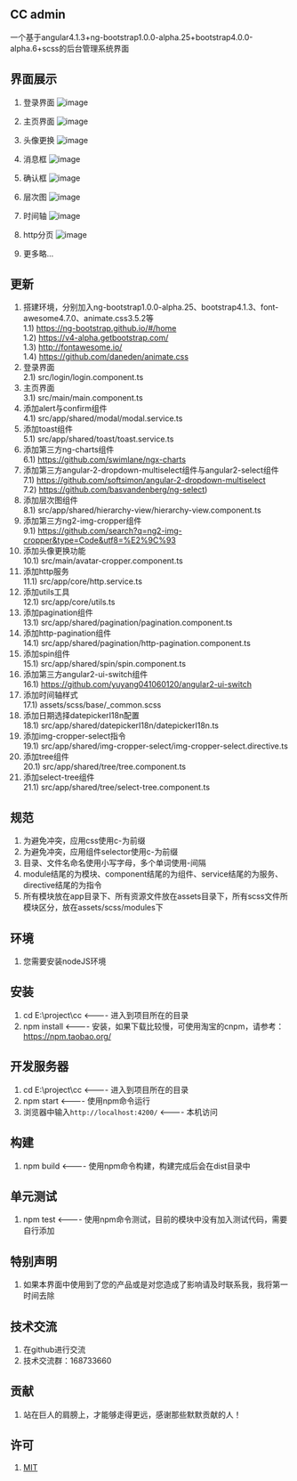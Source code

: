 ## CC admin 
 一个基于angular4.1.3+ng-bootstrap1.0.0-alpha.25+bootstrap4.0.0-alpha.6+scss的后台管理系统界面


## 界面展示
1. 登录界面
![image](https://github.com/332557712/cc/blob/master/src/assets/img/cc/cc-1.png)

2. 主页界面
![image](https://github.com/332557712/cc/blob/master/src/assets/img/cc/cc-2.png)

3. 头像更换
![image](https://github.com/332557712/cc/blob/master/src/assets/img/cc/cc-3.png)

4. 消息框
![image](https://github.com/332557712/cc/blob/master/src/assets/img/cc/cc-4.png)

5. 确认框
![image](https://github.com/332557712/cc/blob/master/src/assets/img/cc/cc-5.png)

6. 层次图
![image](https://github.com/332557712/cc/blob/master/src/assets/img/cc/cc-6.png)

7. 时间轴
![image](https://github.com/332557712/cc/blob/master/src/assets/img/cc/cc-7.png)

8. http分页
![image](https://github.com/332557712/cc/blob/master/src/assets/img/cc/cc-8.png)

9. 更多略...


## 更新
1. 搭建环境，分别加入ng-bootstrap1.0.0-alpha.25、bootstrap4.1.3、font-awesome4.7.0、animate.css3.5.2等<br/>
   1.1) https://ng-bootstrap.github.io/#/home<br/>
   1.2) https://v4-alpha.getbootstrap.com/<br/>
   1.3) http://fontawesome.io/<br/>
   1.4) https://github.com/daneden/animate.css
2. 登录界面<br/>
   2.1) src/login/login.component.ts
3. 主页界面<br/>
   3.1) src/main/main.component.ts
4. 添加alert与confirm组件<br/>
   4.1) src/app/shared/modal/modal.service.ts
5. 添加toast组件<br/>
   5.1) src/app/shared/toast/toast.service.ts
6. 添加第三方ng-charts组件<br/>
   6.1) https://github.com/swimlane/ngx-charts
7. 添加第三方angular-2-dropdown-multiselect组件与angular2-select组件<br/>
   7.1) https://github.com/softsimon/angular-2-dropdown-multiselect<br/>
   7.2) https://github.com/basvandenberg/ng-select) 
8. 添加层次图组件<br/>
   8.1) src/app/shared/hierarchy-view/hierarchy-view.component.ts
9. 添加第三方ng2-img-cropper组件<br/>
   9.1) https://github.com/search?q=ng2-img-cropper&type=Code&utf8=%E2%9C%93
10. 添加头像更换功能<br/>
   10.1) src/main/avatar-cropper.component.ts
11. 添加http服务<br/>
   11.1) src/app/core/http.service.ts
12. 添加utils工具<br/>
   12.1) src/app/core/utils.ts
13. 添加pagination组件<br/>
   13.1) src/app/shared/pagination/pagination.component.ts
14. 添加http-pagination组件<br/>
   14.1) src/app/shared/pagination/http-pagination.component.ts
15. 添加spin组件<br/>
   15.1) src/app/shared/spin/spin.component.ts
16. 添加第三方angular2-ui-switch组件<br/>
   16.1) https://github.com/yuyang041060120/angular2-ui-switch
17. 添加时间轴样式<br/>
   17.1) assets/scss/base/_common.scss
18. 添加日期选择datepickerI18n配置<br/>
   18.1) src/app/shared/datepickerI18n/datepickerI18n.ts
19. 添加img-cropper-select指令<br/>
   19.1) src/app/shared/img-cropper-select/img-cropper-select.directive.ts
20. 添加tree组件<br/>
   20.1) src/app/shared/tree/tree.component.ts
21. 添加select-tree组件<br/>
   21.1) src/app/shared/tree/select-tree.component.ts


## 规范
1. 为避免冲突，应用css使用c-为前缀
2. 为避免冲突，应用组件selector使用c-为前缀
3. 目录、文件名命名使用小写字母，多个单词使用-间隔
4. module结尾的为模块、component结尾的为组件、service结尾的为服务、directive结尾的为指令     
5. 所有模块放在app目录下、所有资源文件放在assets目录下，所有scss文件所模块区分，放在assets/scss/modules下


## 环境
1. 您需要安装nodeJS环境


## 安装
1. cd E:\project\cc                            <---- 进入到项目所在的目录
2. npm install                                 <---- 安装，如果下载比较慢，可使用淘宝的cnpm，请参考：https://npm.taobao.org/


## 开发服务器
1. cd E:\project\cc                            <---- 进入到项目所在的目录
2. npm start                                   <---- 使用npm命令运行
3. 浏览器中输入`http://localhost:4200/`         <---- 本机访问


## 构建
1. npm build                                   <---- 使用npm命令构建，构建完成后会在dist目录中


## 单元测试
1. npm test                                    <---- 使用npm命令测试，目前的模块中没有加入测试代码，需要自行添加 


## 特别声明
1. 如果本界面中使用到了您的产品或是对您造成了影响请及时联系我，我将第一时间去除


## 技术交流
1. 在github进行交流
3. 技术交流群：168733660


## 贡献
1. 站在巨人的肩膀上，才能够走得更远，感谢那些默默贡献的人！


## 许可
1. [MIT](/LICENSE)
